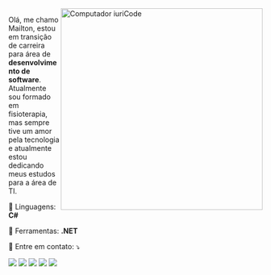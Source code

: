 <img src="https://raw.githubusercontent.com/MicaelliMedeiros/micaellimedeiros/master/image/computer-illustration.png" min-width="400px" max-width="400px" width="400px" align="right" alt="Computador iuriCode">

<p align="left"> 
  Olá, me chamo Mailton, estou em transição de carreira para área de <strong>desenvolvimento de software</strong>.<br>
  Atualmente sou formado em fisioterapia, mas sempre tive um amor pela tecnologia e atualmente estou dedicando meus estudos para a área de TI.
</p>

<p align="left">
  🦄 Linguagens: <strong>C#</strong>
</p>

<p align="left">
  💼 Ferramentas: <strong>.NET</strong>
</p>

<p align="left">
  💌 Entre em contato: ⤵️
</p>

<p align="left">
  <a href="#" alt="Gmail">
  <img src="https://img.shields.io/badge/-Gmail-FF0000?style=flat-square&labelColor=FF0000&logo=gmail&logoColor=white&link=LINK-DO-SEU-EMAIL" /></a>

  <a href="https://www.linkedin.com/in/mailton-garrido-canuto-179723224/" alt="Linkedin">
  <img src="https://img.shields.io/badge/-Linkedin-0e76a8?style=flat-square&logo=Linkedin&logoColor=white&link=https://www.linkedin.com/in/mailton-garrido-canuto-179723224/" /></a>

  <a href="#" alt="WhatsApp">
  <img src="https://img.shields.io/badge/-WhatsApp-25d366?style=flat-square&labelColor=25d366&logo=whatsapp&logoColor=white&link=API-DO-SEU-WHATSAPP"/></a>

  <a href="https://www.facebook.com/mailtongarrido" alt="Facebook">
  <img src="https://img.shields.io/badge/-Facebook-3b5998?style=flat-square&labelColor=3b5998&logo=facebook&logoColor=white&link=https://www.facebook.com/mailtongarrido"/></a>

  <a href="https://www.instagram.com/mailton_garrido/" alt="Instagram">
  <img src="https://img.shields.io/badge/-Instagram-DF0174?style=flat-square&labelColor=DF0174&logo=instagram&logoColor=white&link=https://www.instagram.com/mailton_garrido/"/></a>
</p>  
